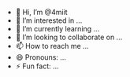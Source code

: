- 👋 Hi, I’m @4miit
- 👀 I’m interested in ...
- 🌱 I’m currently learning ...
- 💞️ I’m looking to collaborate on ...
- 📫 How to reach me ...
- 😄 Pronouns: ...
- ⚡ Fun fact: ...

<!---
4miit/4miit is a ✨ special ✨ repository because its `README.md` (this file) appears on your GitHub profile.
You can click the Preview link to take a look at your changes.
--->
